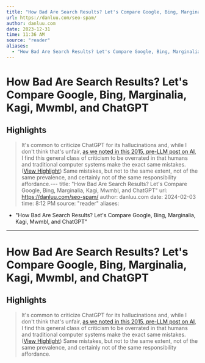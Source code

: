 ```yaml
---
title: "How Bad Are Search Results? Let's Compare Google, Bing, Marginalia, Kagi, Mwmbl, and ChatGPT"
url: https://danluu.com/seo-spam/
author: danluu.com
date: 2023-12-31
time: 11:36 AM
source: "reader"
aliases:
  - "How Bad Are Search Results? Let's Compare Google, Bing, Marginalia, Kagi, Mwmbl, and ChatGPT"
---
```

# How Bad Are Search Results? Let's Compare Google, Bing, Marginalia, Kagi, Mwmbl, and ChatGPT
## Highlights
> It's common to criticize ChatGPT for its hallucinations and, while I don't think that's unfair, [as we noted in this 2015, pre-LLM post on AI](https://danluu.com/customer-service/), I find this general class of criticism to be overrated in that humans and traditional computer systems make the exact same mistakes. ([View Highlight](https://read.readwise.io/read/01hjzsahwemta1nkdr5qtrfzdx))
Same mistakes, but not to the same extent, not of the same prevalence, and certainly not of the same responsibility affordance.---
title: "How Bad Are Search Results? Let's Compare Google, Bing, Marginalia, Kagi, Mwmbl, and ChatGPT"
url: https://danluu.com/seo-spam/
author: danluu.com
date: 2024-02-03
time: 8:12 PM
source: "reader"
aliases:
  - "How Bad Are Search Results? Let's Compare Google, Bing, Marginalia, Kagi, Mwmbl, and ChatGPT"
---
# How Bad Are Search Results? Let's Compare Google, Bing, Marginalia, Kagi, Mwmbl, and ChatGPT

## Highlights
> It's common to criticize ChatGPT for its hallucinations and, while I don't think that's unfair, [as we noted in this 2015, pre-LLM post on AI](https://danluu.com/customer-service/), I find this general class of criticism to be overrated in that humans and traditional computer systems make the exact same mistakes. ([View Highlight](https://read.readwise.io/read/01hjzsahwemta1nkdr5qtrfzdx))
Same mistakes, but not to the same extent, not of the same prevalence, and certainly not of the same responsibility affordance.


